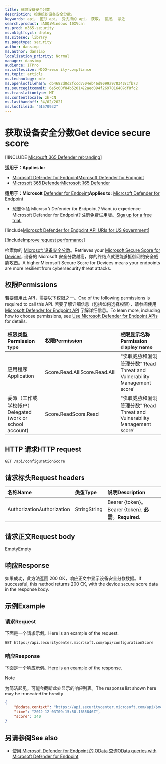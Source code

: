 ```yaml
---
title: 获取设备安全分数
description: 检索组织设备安全分数。
keywords: api， 图形 api， 受支持的 api， 获取， 警报， 最近
search.product: eADQiWindows 10XVcnh
ms.prod: m365-security
ms.mktglfcycl: deploy
ms.sitesec: library
ms.pagetype: security
author: dansimp
ms.author: dansimp
localization_priority: Normal
manager: dansimp
audience: ITPro
ms.collection: M365-security-compliance
ms.topic: article
ms.technology: mde
ms.openlocfilehash: db4682d0d2fccd7504eb46d9099a9783408cfb73
ms.sourcegitcommit: 6e5c00f84b5201422aed094f2697016407df8fc2
ms.translationtype: MT
ms.contentlocale: zh-CN
ms.lasthandoff: 04/02/2021
ms.locfileid: "51570932"
---
```

# <a name="get-device-secure-score"></a><span data-ttu-id="0b09d-104">获取设备安全分数</span><span class="sxs-lookup"><span data-stu-id="0b09d-104">Get device secure score</span></span>

[!INCLUDE [Microsoft 365 Defender rebranding](../../includes/microsoft-defender.md)]

<span data-ttu-id="0b09d-105">**适用于：**</span><span class="sxs-lookup"><span data-stu-id="0b09d-105">**Applies to:**</span></span>
- [<span data-ttu-id="0b09d-106">Microsoft Defender for Endpoint</span><span class="sxs-lookup"><span data-stu-id="0b09d-106">Microsoft Defender for Endpoint</span></span>](https://go.microsoft.com/fwlink/p/?linkid=2154037)
- [<span data-ttu-id="0b09d-107">Microsoft 365 Defender</span><span class="sxs-lookup"><span data-stu-id="0b09d-107">Microsoft 365 Defender</span></span>](https://go.microsoft.com/fwlink/?linkid=2118804)

<span data-ttu-id="0b09d-108">**适用于：Microsoft** [Defender for Endpoint](https://go.microsoft.com/fwlink/?linkid=2154037)</span><span class="sxs-lookup"><span data-stu-id="0b09d-108">**Applies to:** [Microsoft Defender for Endpoint](https://go.microsoft.com/fwlink/?linkid=2154037)</span></span>

- <span data-ttu-id="0b09d-109">想要体验 Microsoft Defender for Endpoint？</span><span class="sxs-lookup"><span data-stu-id="0b09d-109">Want to experience Microsoft Defender for Endpoint?</span></span> [<span data-ttu-id="0b09d-110">注册免费试用版。</span><span class="sxs-lookup"><span data-stu-id="0b09d-110">Sign up for a free trial.</span></span>](https://www.microsoft.com/microsoft-365/windows/microsoft-defender-atp?ocid=docs-wdatp-exposedapis-abovefoldlink) 

[!include[Microsoft Defender for Endpoint API URIs for US Government](../../includes/microsoft-defender-api-usgov.md)]

[!include[Improve request performance](../../includes/improve-request-performance.md)]


<span data-ttu-id="0b09d-111">检索你的 [Microsoft 设备安全分数](tvm-microsoft-secure-score-devices.md)。</span><span class="sxs-lookup"><span data-stu-id="0b09d-111">Retrieves your [Microsoft Secure Score for Devices](tvm-microsoft-secure-score-devices.md).</span></span> <span data-ttu-id="0b09d-112">设备的 Microsoft 安全分数越高，你的终结点就更能够抵御网络安全威胁攻击。</span><span class="sxs-lookup"><span data-stu-id="0b09d-112">A higher Microsoft Secure Score for Devices means your endpoints are more resilient from cybersecurity threat attacks.</span></span> 

## <a name="permissions"></a><span data-ttu-id="0b09d-113">权限</span><span class="sxs-lookup"><span data-stu-id="0b09d-113">Permissions</span></span>

<span data-ttu-id="0b09d-114">若要调用此 API，需要以下权限之一。</span><span class="sxs-lookup"><span data-stu-id="0b09d-114">One of the following permissions is required to call this API.</span></span> <span data-ttu-id="0b09d-115">若要了解详细信息（包括如何选择权限），请参阅使用 [Microsoft Defender for Endpoint API](apis-intro.md) 了解详细信息。</span><span class="sxs-lookup"><span data-stu-id="0b09d-115">To learn more, including how to choose permissions, see [Use Microsoft Defender for Endpoint APIs](apis-intro.md) for details.</span></span>

<span data-ttu-id="0b09d-116">权限类型</span><span class="sxs-lookup"><span data-stu-id="0b09d-116">Permission type</span></span> |   <span data-ttu-id="0b09d-117">权限</span><span class="sxs-lookup"><span data-stu-id="0b09d-117">Permission</span></span>  |   <span data-ttu-id="0b09d-118">权限显示名称</span><span class="sxs-lookup"><span data-stu-id="0b09d-118">Permission display name</span></span>
:---|:---|:---
<span data-ttu-id="0b09d-119">应用程序</span><span class="sxs-lookup"><span data-stu-id="0b09d-119">Application</span></span> |   <span data-ttu-id="0b09d-120">Score.Read.Alll</span><span class="sxs-lookup"><span data-stu-id="0b09d-120">Score.Read.Alll</span></span> |   <span data-ttu-id="0b09d-121">"读取威胁和漏洞管理分数"</span><span class="sxs-lookup"><span data-stu-id="0b09d-121">'Read Threat and Vulnerability Management score'</span></span>
<span data-ttu-id="0b09d-122">委派（工作或学校帐户）</span><span class="sxs-lookup"><span data-stu-id="0b09d-122">Delegated (work or school account)</span></span> | <span data-ttu-id="0b09d-123">Score.Read</span><span class="sxs-lookup"><span data-stu-id="0b09d-123">Score.Read</span></span> | <span data-ttu-id="0b09d-124">"读取威胁和漏洞管理分数"</span><span class="sxs-lookup"><span data-stu-id="0b09d-124">'Read Threat and Vulnerability Management score'</span></span>

## <a name="http-request"></a><span data-ttu-id="0b09d-125">HTTP 请求</span><span class="sxs-lookup"><span data-stu-id="0b09d-125">HTTP request</span></span>

```
GET /api/configurationScore
```

## <a name="request-headers"></a><span data-ttu-id="0b09d-126">请求标头</span><span class="sxs-lookup"><span data-stu-id="0b09d-126">Request headers</span></span>

<span data-ttu-id="0b09d-127">名称</span><span class="sxs-lookup"><span data-stu-id="0b09d-127">Name</span></span> | <span data-ttu-id="0b09d-128">类型</span><span class="sxs-lookup"><span data-stu-id="0b09d-128">Type</span></span> | <span data-ttu-id="0b09d-129">说明</span><span class="sxs-lookup"><span data-stu-id="0b09d-129">Description</span></span>
:---|:---|:---
<span data-ttu-id="0b09d-130">Authorization</span><span class="sxs-lookup"><span data-stu-id="0b09d-130">Authorization</span></span> | <span data-ttu-id="0b09d-131">String</span><span class="sxs-lookup"><span data-stu-id="0b09d-131">String</span></span> | <span data-ttu-id="0b09d-132">Bearer {token}。</span><span class="sxs-lookup"><span data-stu-id="0b09d-132">Bearer {token}.</span></span> <span data-ttu-id="0b09d-133">**必需**。</span><span class="sxs-lookup"><span data-stu-id="0b09d-133">**Required**.</span></span>

## <a name="request-body"></a><span data-ttu-id="0b09d-134">请求正文</span><span class="sxs-lookup"><span data-stu-id="0b09d-134">Request body</span></span>

<span data-ttu-id="0b09d-135">Empty</span><span class="sxs-lookup"><span data-stu-id="0b09d-135">Empty</span></span>

## <a name="response"></a><span data-ttu-id="0b09d-136">响应</span><span class="sxs-lookup"><span data-stu-id="0b09d-136">Response</span></span>

<span data-ttu-id="0b09d-137">如果成功，此方法返回 200 OK，响应正文中显示设备安全分数数据。</span><span class="sxs-lookup"><span data-stu-id="0b09d-137">If successful, this method returns 200 OK, with the device secure score data in the response body.</span></span>

## <a name="example"></a><span data-ttu-id="0b09d-138">示例</span><span class="sxs-lookup"><span data-stu-id="0b09d-138">Example</span></span>

### <a name="request"></a><span data-ttu-id="0b09d-139">请求</span><span class="sxs-lookup"><span data-stu-id="0b09d-139">Request</span></span>

<span data-ttu-id="0b09d-140">下面是一个请求示例。</span><span class="sxs-lookup"><span data-stu-id="0b09d-140">Here is an example of the request.</span></span>

```http
GET https://api.securitycenter.microsoft.com/api/configurationScore
```

### <a name="response"></a><span data-ttu-id="0b09d-141">响应</span><span class="sxs-lookup"><span data-stu-id="0b09d-141">Response</span></span>

<span data-ttu-id="0b09d-142">下面是一个响应示例。</span><span class="sxs-lookup"><span data-stu-id="0b09d-142">Here is an example of the response.</span></span>

>[!NOTE]
><span data-ttu-id="0b09d-143">为简洁起见，可能会截断此处显示的响应列表。</span><span class="sxs-lookup"><span data-stu-id="0b09d-143">The response list shown here may be truncated for brevity.</span></span> 

```json
{
    "@odata.context": "https://api.securitycenter.microsoft.com/api/$metadata#ConfigurationScore/$entity",
    "time": "2019-12-03T09:15:58.1665846Z",
    "score": 340
}
```

## <a name="see-also"></a><span data-ttu-id="0b09d-144">另请参阅</span><span class="sxs-lookup"><span data-stu-id="0b09d-144">See also</span></span>

- [<span data-ttu-id="0b09d-145">使用 Microsoft Defender for Endpoint 的 OData 查询</span><span class="sxs-lookup"><span data-stu-id="0b09d-145">OData queries with Microsoft Defender for Endpoint</span></span>](exposed-apis-odata-samples.md)
